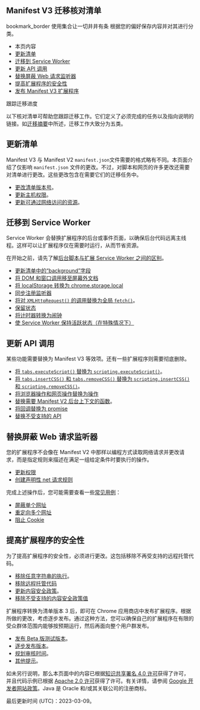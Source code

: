 ## Manifest V3 迁移核对清单

bookmark\_border 使用集合让一切井井有条 根据您的偏好保存内容并对其进行分类。

-   本页内容
-   [更新清单](https://developer.chrome.com/docs/extensions/develop/migrate/checklist?hl=zh-cn#update_the_manifest)
-   [迁移到 Service Worker](https://developer.chrome.com/docs/extensions/develop/migrate/checklist?hl=zh-cn#migrate_to_a_service_worker)
-   [更新 API 调用](https://developer.chrome.com/docs/extensions/develop/migrate/checklist?hl=zh-cn#update_api_calls)
-   [替换屏蔽 Web 请求监听器](https://developer.chrome.com/docs/extensions/develop/migrate/checklist?hl=zh-cn#replace_blocking_web_request_listeners)
-   [提高扩展程序的安全性](https://developer.chrome.com/docs/extensions/develop/migrate/checklist?hl=zh-cn#improve_extension_security)
-   [发布 Manifest V3 扩展程序](https://developer.chrome.com/docs/extensions/develop/migrate/checklist?hl=zh-cn#publish_your_manifest_v3_extension)

跟踪迁移进度

以下核对清单可帮助您跟踪迁移工作。它们定义了必须完成的任务以及指向说明的链接。如[迁移摘要](https://developer.chrome.com/?hl=zh-cn)中所述，迁移工作大致分为五类。

## 更新清单

Manifest V3 与 Manifest V2 `manifest.json`文件需要的格式略有不同。本页面介绍了仅影响 `manifest.json` 文件的更改。不过，对脚本和网页的许多更改还需要对清单进行更改。这些更改包含在需要它们的迁移任务中。

-   [更改清单版本号](https://developer.chrome.com/docs/extensions/develop/migrate/manifest?hl=zh-cn#change-version)。
-   [更新主机权限](https://developer.chrome.com/docs/extensions/develop/migrate/manifest?hl=zh-cn#update-host-permissions)。
-   [更新可通过网络访问的资源](https://developer.chrome.com/docs/extensions/develop/migrate/manifest?hl=zh-cn#update-wa-resources)。

## 迁移到 Service Worker

Service Worker 会替换扩展程序的后台或事件页面，以确保后台代码远离主线程。这样可以让扩展程序仅在需要时运行，从而节省资源。

在开始之前，请先了解[后台脚本与扩展 Service Worker 之间的区别](https://developer.chrome.com/docs/extensions/develop/migrate/to-service-workers?hl=zh-cn#differences-with-sws)。

-   [更新清单中的“background”字段](https://developer.chrome.com/docs/extensions/develop/migrate/to-service-workers?hl=zh-cn#update-bg-field)
-   [将 DOM 和窗口调用移至屏幕外文档](https://developer.chrome.com/docs/extensions/develop/migrate/to-service-workers?hl=zh-cn#move-dom-and-window)
-   [将 localStorage 转换为 chrome.storage.local](https://developer.chrome.com/docs/extensions/develop/migrate/to-service-workers?hl=zh-cn#convert-localstorage)
-   [同步注册监听器](https://developer.chrome.com/docs/extensions/develop/migrate/to-service-workers?hl=zh-cn#register-listeners)
-   [将对 `XMLHttpRequest()` 的调用替换为全局 `fetch()`](https://developer.chrome.com/docs/extensions/develop/migrate/to-service-workers?hl=zh-cn#replace-xmlhttprequest)。
-   [保留状态](https://developer.chrome.com/docs/extensions/develop/migrate/to-service-workers?hl=zh-cn#persist-states)
-   [将计时器转换为闹钟](https://developer.chrome.com/docs/extensions/develop/migrate/to-service-workers?hl=zh-cn#convert-timers)
-   [使 Service Worker 保持活跃状态（在特殊情况下）](https://developer.chrome.com/docs/extensions/develop/migrate/to-service-workers?hl=zh-cn#keep-sw-alive)

## 更新 API 调用

某些功能需要替换为 Manifest V3 等效项。还有一些扩展程序则需要彻底删除。

-   [将 `tabs.executeScript()` 替换为 `scripting.executeScript()`](https://developer.chrome.com/docs/extensions/develop/migrate/api-calls?hl=zh-cn#replace-executescript)。
-   [将 `tabs.insertCSS()` 和 `tabs.removeCSS()` 替换为 `scripting.insertCSS()` 和 `scripting.removeCSS()`](https://developer.chrome.com/docs/extensions/develop/migrate/api-calls?hl=zh-cn#replace-insertcss-removecss)。
-   [将浏览器操作和网页操作替换为操作](https://developer.chrome.com/docs/extensions/develop/migrate/api-calls?hl=zh-cn#replace-browser-page-actions)
-   [替换需要 Manifest V2 后台上下文的函数](https://developer.chrome.com/docs/extensions/develop/migrate/api-calls?hl=zh-cn#replace-mv2-function)。
-   [将回调替换为 promise](https://developer.chrome.com/docs/extensions/develop/migrate/api-calls?hl=zh-cn#replace-callbacks)
-   [替换不受支持的 API](https://developer.chrome.com/docs/extensions/develop/migrate/api-calls?hl=zh-cn#replace-unsupported-apis)

## 替换屏蔽 Web 请求监听器

您的扩展程序不会像在 Manifest V2 中那样以编程方式读取网络请求并更改请求，而是指定规则来描述在满足一组给定条件时要执行的操作。

-   [更新权限](https://developer.chrome.com/docs/extensions/develop/migrate/blocking-web-requests?hl=zh-cn#update-permissions)
-   [创建声明性 net 请求规则](https://developer.chrome.com/docs/extensions/develop/migrate/blocking-web-requests?hl=zh-cn#create-dnr-rules)

完成上述操作后，您可能需要查看一些[常见用例](https://developer.chrome.com/docs/extensions/develop/migrate/blocking-web-requests?hl=zh-cn#common-use-cases)：

-   [屏蔽单个网址](https://developer.chrome.com/docs/extensions/develop/migrate/blocking-web-requests?hl=zh-cn#block-a-single-url)
-   [重定向多个网址](https://developer.chrome.com/docs/extensions/develop/migrate/blocking-web-requests?hl=zh-cn#redirect-multiple-urls)
-   [阻止 Cookie](https://developer.chrome.com/docs/extensions/develop/migrate/blocking-web-requests?hl=zh-cn#block-cookies)

## 提高扩展程序的安全性

为了提高扩展程序的安全性，必须进行更改。这包括移除不再受支持的远程托管代码。

-   [移除任意字符串的执行](https://developer.chrome.com/docs/extensions/develop/migrate/improve-security?hl=zh-cn#remove-execution-of-strings)。
-   [移除远程托管代码](https://developer.chrome.com/docs/extensions/develop/migrate/improve-security?hl=zh-cn#remove-remote-code)
-   [更新内容安全政策](https://developer.chrome.com/docs/extensions/develop/migrate/improve-security?hl=zh-cn#update-csp)。
-   [移除不受支持的内容安全政策值](https://developer.chrome.com/docs/extensions/develop/migrate/improve-security?hl=zh-cn#remove-unsupported-csv)

扩展程序转换为清单版本 3 后，即可在 Chrome 应用商店中发布扩展程序。根据所做的更改，考虑逐步发布。通过这种方法，您可以确保自己的扩展程序在有限的受众群体范围内能够按预期运行，然后再面向整个用户群发布。

-   [发布 Beta 版测试版本](https://developer.chrome.com/docs/extensions/develop/migrate/publish-mv3?hl=zh-cn#publish-beta)。
-   [逐步发布版本](https://developer.chrome.com/docs/extensions/develop/migrate/publish-mv3?hl=zh-cn#gradual-rollout)。
-   [规划审核时间](https://developer.chrome.com/docs/extensions/develop/migrate/publish-mv3?hl=zh-cn#review)。
-   [其他提示](https://developer.chrome.com/docs/extensions/develop/migrate/publish-mv3?hl=zh-cn#tips)。

如未另行说明，那么本页面中的内容已根据[知识共享署名 4.0 许可](https://creativecommons.org/licenses/by/4.0/)获得了许可，并且代码示例已根据 [Apache 2.0 许可](https://www.apache.org/licenses/LICENSE-2.0)获得了许可。有关详情，请参阅 [Google 开发者网站政策](https://developers.google.com/site-policies?hl=zh-cn)。Java 是 Oracle 和/或其关联公司的注册商标。

最后更新时间 (UTC)：2023-03-09。